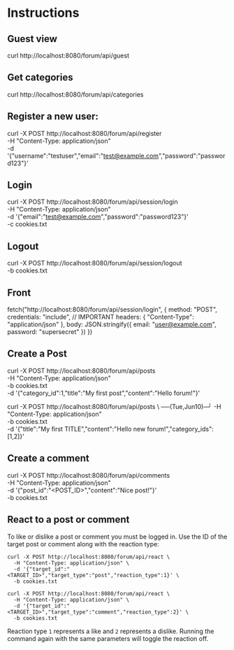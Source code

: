 # Instructions

## Guest view
curl  http://localhost:8080/forum/api/guest

## Get categories
curl http://localhost:8080/forum/api/categories

## Register a new user:

curl -X POST http://localhost:8080/forum/api/register \
  -H "Content-Type: application/json" \
  -d '{"username":"testuser","email":"test@example.com","password":"password123"}'

## Login

curl -X POST http://localhost:8080/forum/api/session/login \
  -H "Content-Type: application/json" \
  -d '{"email":"test@example.com","password":"password123"}' \
  -c cookies.txt

## Logout

curl -X POST http://localhost:8080/forum/api/session/logout \
  -b cookies.txt


## Front

fetch("http://localhost:8080/forum/api/session/login", {
    method: "POST",
    credentials: "include", // IMPORTANT
    headers: {
        "Content-Type": "application/json"
    },
    body: JSON.stringify({
        email: "user@example.com",
        password: "supersecret"
    })
})



 ## Create a Post

 curl -X POST http://localhost:8080/forum/api/posts \
  -H "Content-Type: application/json" \
  -b cookies.txt \
  -d '{"category_id":1,"title":"My first post","content":"Hello forum!"}'

  curl -X POST http://localhost:8080/forum/api/posts \               ──(Tue,Jun10)─┘
  -H "Content-Type: application/json" \
  -b cookies.txt \
  -d '{"title":"My first TITLE","content":"Hello new forum!","category_ids":[1,2]}'

## Create a comment

curl -X POST http://localhost:8080/forum/api/comments \
  -H "Content-Type: application/json" \
  -d '{"post_id":"<POST_ID>","content":"Nice post!"}' \
  -b cookies.txt

## React to a post or comment

To like or dislike a post or comment you must be logged in. Use the ID of the
target post or comment along with the reaction type:

```
curl -X POST http://localhost:8080/forum/api/react \
  -H "Content-Type: application/json" \
  -d '{"target_id":"<TARGET_ID>","target_type":"post","reaction_type":1}' \
  -b cookies.txt

curl -X POST http://localhost:8080/forum/api/react \
  -H "Content-Type: application/json" \
  -d '{"target_id":"<TARGET_ID>","target_type":"comment","reaction_type":2}' \
  -b cookies.txt
```
Reaction type `1` represents a like and `2` represents a dislike. Running the
command again with the same parameters will toggle the reaction off.